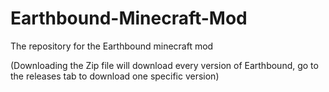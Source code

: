 # Earthbound-Minecraft-Mod
The repository for the Earthbound minecraft mod

(Downloading the Zip file will download every version of Earthbound, go to the releases tab to download one specific version)
